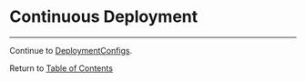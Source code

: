# Continuous Deployment

---

Continue to [DeploymentConfigs](./15-imagestreams.md).

Return to [Table of Contents](../README.md#agenda)
